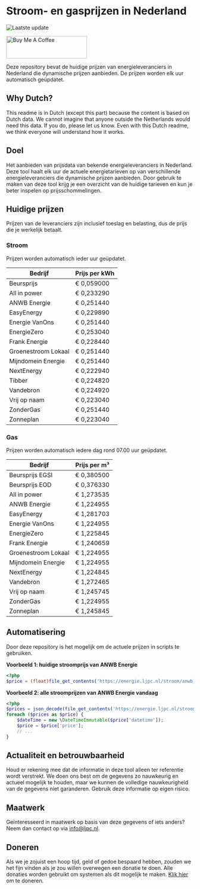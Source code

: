 # Stroom- en gasprijzen in Nederland

![Laatste update](https://img.shields.io/badge/laatste%20update-2024--09--30%2016%3A00%20CET-brightgreen)

<a href="https://www.buymeacoffee.com/Lars-" target="_blank"><img src="https://cdn.buymeacoffee.com/buttons/v2/default-orange.png" alt="Buy Me A Coffee" height="60" style="height: 60px !important;width: 217px !important;" ></a>

Deze repository bevat de huidige prijzen van energieleveranciers in Nederland die dynamische prijzen aanbieden. De prijzen worden elk uur automatisch geüpdatet.

## Why Dutch?

This readme is in Dutch (except this part) because the content is based on Dutch data. We cannot imagine that anyone outside the Netherlands would need this data. If you do, please let us know. Even with this Dutch readme, we think
everyone will understand how it works.

## Doel

Het aanbieden van prijsdata van bekende energieleveranciers in Nederland. Deze tool haalt elk uur de actuele energietarieven op van verschillende energieleveranciers die dynamische prijzen aanbieden. Door gebruik te maken van deze tool
krijg je een overzicht van de huidige tarieven en kun je beter inspelen op prijsschommelingen.

## Huidige prijzen

Prijzen van de leveranciers zijn inclusief toeslag en belasting, dus de prijs die je werkelijk betaalt.

### Stroom

Prijzen worden automatisch ieder uur geüpdatet.

 Bedrijf | Prijs per kWh 
---------|---------------
Beursprijs | € 0,059000
All in power | € 0,233290
ANWB Energie | € 0,251440
EasyEnergy | € 0,229890
Energie VanOns | € 0,251440
EnergieZero | € 0,253040
Frank Energie | € 0,228440
Groenestroom Lokaal | € 0,251440
Mijndomein Energie | € 0,251440
NextEnergy | € 0,222940
Tibber | € 0,224820
Vandebron | € 0,224920
Vrij op naam | € 0,223040
ZonderGas | € 0,251440
Zonneplan | € 0,223040


### Gas

Prijzen worden automatisch iedere dag rond 07.00 uur geüpdatet.

 Bedrijf | Prijs per m³ 
---------|--------------
Beursprijs EGSI | € 0,380500
Beursprijs EOD | € 0,376330
All in power | € 1,273535
ANWB Energie | € 1,224955
EasyEnergy | € 1,281703
Energie VanOns | € 1,224955
EnergieZero | € 1,225845
Frank Energie | € 1,240659
Groenestroom Lokaal | € 1,224955
Mijndomein Energie | € 1,224955
NextEnergy | € 1,224845
Vandebron | € 1,272465
Vrij op naam | € 1,245745
ZonderGas | € 1,224955
Zonneplan | € 1,245845


## Automatisering

Door deze repository is het mogelijk om de actuele prijzen in scripts te gebruiken.

**Voorbeeld 1: huidige stroomprijs van ANWB Energie**

```php
<?php
$price = (float)file_get_contents('https://energie.ljpc.nl/stroom/anwb-energie-nu.txt');

```

**Voorbeeld 2: alle stroomprijzen van ANWB Energie vandaag**

```php
<?php
$prices = json_decode(file_get_contents('https://energie.ljpc.nl/stroom/all-in-power-vandaag.json'),true);
foreach ($prices as $price) {
    $dateTime = new \DateTimeImmutable($price['datetime']);
    $price = $price['price'];
    // ...
}
```

## Actualiteit en betrouwbaarheid

Houd er rekening mee dat de informatie in deze tool alleen ter referentie wordt verstrekt. We doen ons best om de gegevens zo nauwkeurig en actueel mogelijk te houden, maar we kunnen de volledige nauwkeurigheid van de gegevens niet
garanderen. Gebruik deze informatie op eigen risico.

## Maatwerk

Geïnteresseerd in maatwerk op basis van deze gegevens of iets anders? Neem dan contact op
via [info@ljpc.nl](mailto:info@ljpc.nl?subject=Energie%20prijzen).

## Doneren

Als we je zojuist een hoop tijd, geld of gedoe bespaard hebben, zouden we het fijn vinden als je zou willen overwegen een
donatie te doen. Alle donaties worden gebruikt om systemen als dit mogelijk te
maken. [Klik hier](https://www.buymeacoffee.com/Lars-) om te doneren.
